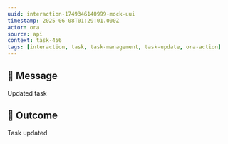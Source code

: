 ```yaml
---
uuid: interaction-1749346140999-mock-uui
timestamp: 2025-06-08T01:29:01.000Z
actor: ora
source: api
context: task-456
tags: [interaction, task, task-management, task-update, ora-action]
---
```


## 💬 Message

Updated task

## 🔄 Outcome

Task updated
